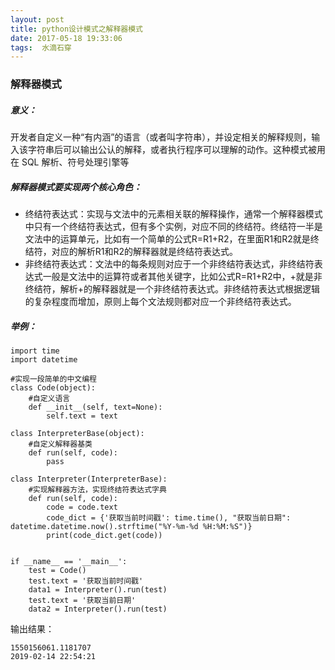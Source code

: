 ```yaml
---
layout: post
title: python设计模式之解释器模式
date: 2017-05-18 19:33:06
tags:  水滴石穿
---
```

### 解释器模式

##### 意义：
开发者自定义一种“有内涵”的语言（或者叫字符串），并设定相关的解释规则，输入该字符串后可以输出公认的解释，或者执行程序可以理解的动作。这种模式被用在 SQL 解析、符号处理引擎等
##### 解释器模式要实现两个核心角色：
- 终结符表达式：实现与文法中的元素相关联的解释操作，通常一个解释器模式中只有一个终结符表达式，但有多个实例，对应不同的终结符。终结符一半是文法中的运算单元，比如有一个简单的公式R=R1+R2，在里面R1和R2就是终结符，对应的解析R1和R2的解释器就是终结符表达式。
- 非终结符表达式：文法中的每条规则对应于一个非终结符表达式，非终结符表达式一般是文法中的运算符或者其他关键字，比如公式R=R1+R2中，+就是非终结符，解析+的解释器就是一个非终结符表达式。非终结符表达式根据逻辑的复杂程度而增加，原则上每个文法规则都对应一个非终结符表达式。
##### 举例：
```
import time
import datetime

#实现一段简单的中文编程
class Code(object):
    #自定义语言
    def __init__(self, text=None):
        self.text = text

class InterpreterBase(object):
    #自定义解释器基类
    def run(self, code):
        pass

class Interpreter(InterpreterBase):
    #实现解释器方法，实现终结符表达式字典
    def run(self, code):
        code = code.text
        code_dict = {'获取当前时间戳': time.time(), "获取当前日期": datetime.datetime.now().strftime("%Y-%m-%d %H:%M:%S")}
        print(code_dict.get(code))


if __name__ == '__main__':
    test = Code()
    test.text = '获取当前时间戳'
    data1 = Interpreter().run(test)
    test.text = '获取当前日期'
    data2 = Interpreter().run(test)

```

输出结果：
```
1550156061.1181707
2019-02-14 22:54:21
```